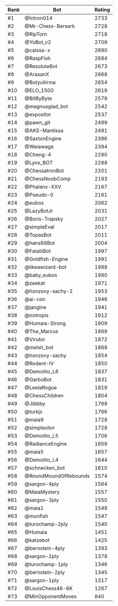Rank|Bot|Rating
---|---|---
#1|@Intron014|2733
#2|@Mr-Chess-Berserk|2728
#3|@RipTorn|2718
#4|@YoBot_v2|2709
#5|@caissa-x|2690
#6|@RaspFish|2684
#7|@ResoluteBot|2673
#8|@ArasanX|2668
#9|@Botyuliirma|2654
#10|@ELO_1500|2619
#11|@BitByByte|2579
#12|@magnusglad_bot|2542
#13|@expositor|2537
#14|@pawn_git|2499
#15|@AKS-Mantissa|2491
#16|@SaxtonEngine|2396
#17|@Weiawaga|2394
#18|@Cheng-4|2290
#19|@Lynx_BOT|2288
#20|@ChessatronBot|2201
#21|@ChessNoobComp|2193
#22|@Phalanx-XXV|2167
#23|@Pseudo-0|2161
#24|@eubos|2062
#25|@LazyBotJr|2031
#26|@Boris-Trapsky|2027
#27|@simpleEval|2017
#28|@TopasBot|2011
#29|@hans68Bot|2004
#30|@FataliiBot|1997
#31|@Goldfish-Engine|1991
#32|@likeawizard-bot|1988
#33|@baby_eubos|1980
#34|@zeekat|1971
#35|@honzovy-sachy-2|1953
#36|@ai-con|1946
#37|@jangine|1941
#38|@notropis|1912
#39|@Humaia-Strong|1909
#40|@The_Marcus|1899
#41|@Virutor|1872
#42|@melsh_bot|1868
#43|@honzovy-sachy|1854
#44|@Rodent-IV|1850
#45|@Demolito_L6|1837
#46|@GarboBot|1831
#47|@LeelaRogue|1819
#48|@ChessChildren|1804
#49|@Jibbby|1768
#50|@turkjs|1766
#51|@maia9|1728
#52|@simplexitor|1728
#53|@Demolito_L5|1706
#54|@RadianceEngine|1659
#55|@maia5|1657
#56|@Demolito_L4|1644
#57|@schnecken_bot|1610
#58|@RoundMoundOfRebounds|1574
#59|@sargon-4ply|1564
#60|@MaiaMystery|1557
#61|@sargon-3ply|1550
#62|@maia1|1548
#63|@munfish|1547
#64|@turochamp-2ply|1540
#65|@Humaia|1451
#66|@katzebot|1425
#67|@bernstein-4ply|1393
#68|@sargon-2ply|1378
#69|@turochamp-1ply|1346
#70|@bernstein-2ply|1345
#71|@sargon-1ply|1317
#72|@LouisChess48-6K|1267
#73|@MinOpponentMoves|840
